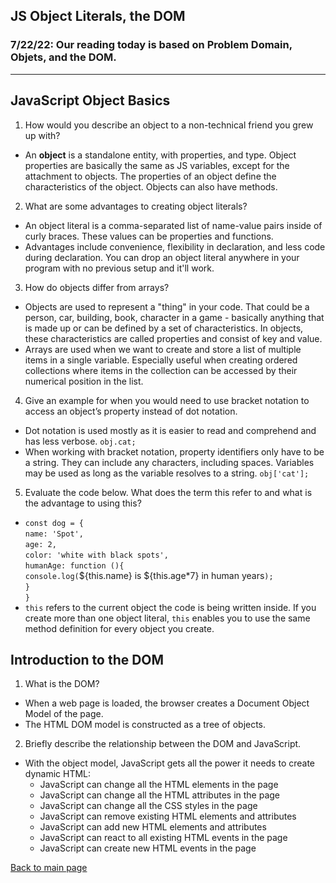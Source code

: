 ## JS Object Literals, the DOM

### 7/22/22: Our reading today is based on Problem Domain, Objets, and the DOM. 

---

## JavaScript Object Basics

1. How would you describe an object to a non-technical friend you grew up with?
- An **object** is a standalone entity, with properties, and type. Object properties are basically the same as JS variables, except for the attachment to objects. The properties of an object define the characteristics of the object. Objects can also have methods. 
2. What are some advantages to creating object literals?
- An object literal is a comma-separated list of name-value pairs inside of curly braces. These values can be properties and functions. 
- Advantages include convenience, flexibility in declaration, and less code during declaration. You can drop an object literal anywhere in your program with no previous setup and it'll work. 
3. How do objects differ from arrays?
- Objects are used to represent a "thing" in your code. That could be a person, car, building, book, character in a game - basically anything that is made up or can be defined by a set of characteristics. In objects, these characteristics are called properties and consist of key and value. 
- Arrays are used when we want to create and store a list of multiple items in a single variable. Especially useful when creating ordered collections where items in the collection can be accessed by their numerical position in the list. 
4. Give an example for when you would need to use bracket notation to access an object’s property instead of dot notation.
- Dot notation is used mostly as it is easier to read and comprehend and has less verbose. `obj.cat;`
-  When working with bracket notation, property identifiers only have to be a string. They can include any characters, including spaces. Variables may be used as long as the variable resolves to a string. `obj['cat'];`
5. Evaluate the code below. What does the term this refer to and what is the advantage to using this?
- `const dog = {` <br>
  `name: 'Spot',` <br>
  `age: 2,` <br>
  `color: 'white with black spots',` <br>
  `humanAge: function (){`<br>
    `console.log(`${this.name} is ${this.age*7} in human years`);`<br>
  `}`<br>
`}`
- `this` refers to the current object the code is being written inside. If you create more than one object literal, `this` enables you to use the same method definition for every object you create. 

## Introduction to the DOM

1. What is the DOM?
- When a web page is loaded, the browser creates a Document Object Model of the page. 
- The HTML DOM model is constructed as a tree of objects. 
2. Briefly describe the relationship between the DOM and JavaScript.
- With the object model, JavaScript gets all the power it needs to create dynamic HTML:
    - JavaScript can change all the HTML elements in the page
    - JavaScript can change all the HTML attributes in the page
    - JavaScript can change all the CSS styles in the page
    - JavaScript can remove existing HTML elements and attributes
    - JavaScript can add new HTML elements and attributes
    - JavaScript can react to all existing HTML events in the page
    - JavaScript can create new HTML events in the page


[Back to main page](README.md)